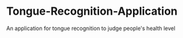 # Tongue-Recognition-Application
An application for tongue recognition to judge people's health level
